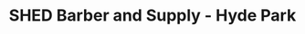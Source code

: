 ---
title: "SHED Barber and Supply - Hyde Park"
url: /austin/shed-barber-and-supply-hyde-park/
shop: hairdresser
---